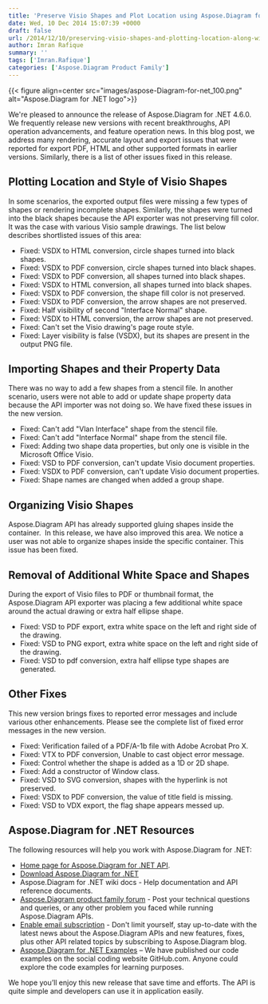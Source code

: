 ```yaml
---
title: 'Preserve Visio Shapes and Plot Location using Aspose.Diagram for .NET 4.6.0'
date: Wed, 10 Dec 2014 15:07:39 +0000
draft: false
url: /2014/12/10/preserving-visio-shapes-and-plotting-location-along-with-properties-data-during-the-export-in-aspose.diagram-for-.net/
author: Imran Rafique
summary: ''
tags: ['Imran.Rafique']
categories: ['Aspose.Diagram Product Family']
---
```




{{< figure align=center src="images/aspose-Diagram-for-net_100.png" alt="Aspose.Diagram for .NET logo">}}


We're pleased to announce the release of Aspose.Diagram for .NET 4.6.0. We frequently release new versions with recent breakthroughs, API operation advancements, and feature operation news. In this blog post, we address many rendering, accurate layout and export issues that were reported for export PDF, HTML and other supported formats in earlier versions. Similarly, there is a list of other issues fixed in this release.

## Plotting Location and Style of Visio Shapes

In some scenarios, the exported output files were missing a few types of shapes or rendering incomplete shapes. Similarly, the shapes were turned into the black shapes because the API exporter was not preserving fill color. It was the case with various Visio sample drawings. The list below describes shortlisted issues of this area:

*   Fixed: VSDX to HTML conversion, circle shapes turned into black shapes.
*   Fixed: VSDX to PDF conversion, circle shapes turned into black shapes.
*   Fixed: VSDX to PDF conversion, all shapes turned into black shapes.
*   Fixed: VSDX to HTML conversion, all shapes turned into black shapes.
*   Fixed: VSDX to PDF conversion, the shape fill color is not preserved.
*   Fixed: VSDX to PDF conversion, the arrow shapes are not preserved.
*   Fixed: Half visibility of second "Interface Normal" shape.
*   Fixed: VSDX to HTML conversion, the arrow shapes are not preserved.
*   Fixed: Can't set the Visio drawing's page route style.
*   Fixed: Layer visibility is false (VSDX), but its shapes are present in the output PNG file.

## Importing Shapes and their Property Data

There was no way to add a few shapes from a stencil file. In another scenario, users were not able to add or update shape property data because the API importer was not doing so. We have fixed these issues in the new version.

*   Fixed: Can't add "Vlan Interface" shape from the stencil file.
*   Fixed: Can't add "Interface Normal" shape from the stencil file.
*   Fixed: Adding two shape data properties, but only one is visible in the Microsoft Office Visio.
*   Fixed: VSD to PDF conversion, can't update Visio document properties.
*   Fixed: VSDX to PDF conversion, can't update Visio document properties.
*   Fixed: Shape names are changed when added a group shape.

## Organizing Visio Shapes

Aspose.Diagram API has already supported gluing shapes inside the container.  In this release, we have also improved this area. We notice a user was not able to organize shapes inside the specific container. This issue has been fixed.

## Removal of Additional White Space and Shapes

During the export of Visio files to PDF or thumbnail format, the Aspose.Diagram API exporter was placing a few additional white space around the actual drawing or extra half ellipse shape.

*   Fixed: VSD to PDF export, extra white space on the left and right side of the drawing.
*   Fixed: VSD to PNG export, extra white space on the left and right side of the drawing.
*   Fixed: VSD to pdf conversion, extra half ellipse type shapes are generated.

## Other Fixes

This new version brings fixes to reported error messages and include various other enhancements. Please see the complete list of fixed error messages in the new version.

*   Fixed: Verification failed of a PDF/A-1b file with Adobe Acrobat Pro X.
*   Fixed: VTX to PDF conversion, Unable to cast object error message.
*   Fixed: Control whether the shape is added as a 1D or 2D shape.
*   Fixed: Add a constructor of Window class.
*   Fixed: VSD to SVG conversion, shapes with the hyperlink is not preserved.
*   Fixed: VSDX to PDF conversion, the value of title field is missing.
*   Fixed: VSD to VDX export, the flag shape appears messed up.

## Aspose.Diagram for .NET Resources

The following resources will help you work with Aspose.Diagram for .NET:

*   [Home page for Aspose.Diagram for .NET API][1].
*   [Download Aspose.Diagram for .NET][2]
*   Aspose.Diagram for .NET wiki docs - Help documentation and API reference documents.
*   [Aspose.Diagram product family forum][3] - Post your technical questions and queries, or any other problem you faced while running Aspose.Diagram APIs.
*   [Enable email subscription][4] - Don't limit yourself, stay up-to-date with the latest news about the Aspose.Diagram APIs and new features, fixes, plus other API related topics by subscribing to Aspose.Diagram blog.
*   [Aspose.Diagram for .NET Examples][5] – We have published our code examples on the social coding website GitHub.com. Anyone could explore the code examples for learning purposes.

We hope you’ll enjoy this new release that save time and efforts. The API is quite simple and developers can use it in application easily.




[1]: https://products.aspose.com/diagram
[2]: http://www.aspose.com/community/files/51/.net-components/aspose.diagram-for-.net/default.aspx
[3]: http://www.aspose.com/community/forums/aspose.diagram-product-family/489/showforum.aspx
[4]: https://blog.aspose.com/
[5]: https://github.com/asposediagram/Aspose_diagram_NET




